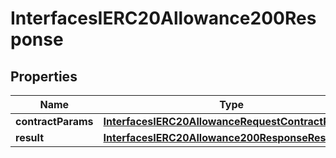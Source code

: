 

# InterfacesIERC20Allowance200Response


## Properties

| Name | Type | Description | Notes |
|------------ | ------------- | ------------- | -------------|
|**contractParams** | [**InterfacesIERC20AllowanceRequestContractParams**](InterfacesIERC20AllowanceRequestContractParams.md) |  |  |
|**result** | [**InterfacesIERC20Allowance200ResponseResult**](InterfacesIERC20Allowance200ResponseResult.md) |  |  |



